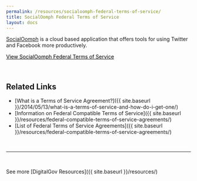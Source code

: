 ```yaml
---
permalink: /resources/socialoomph-federal-terms-of-service/
title: SocialOomph Federal Terms of Service
layout: docs
---
```


[SocialOomph](https://www.socialoomph.com/) is a cloud based application that offers tools for using Twitter and Facebook more productively.

<a class="button" style="color: #000000" href="https://www.socialoomph.com/termsfederal">View SocialOomph Federal Terms of Service</a>

&nbsp;

## Related Links

  * [What is a Terms of Service Agreement?]({{ site.baseurl }}/2014/05/13/what-is-a-terms-of-service-and-how-do-i-get-one/)
  * [Information on Federal Compatible Terms of Service]({{ site.baseurl }}/resources/federal-compatible-terms-of-service-agreements/)
  * [List of Federal Terms of Service Agreements]({{ site.baseurl }}/resources/federal-compatible-terms-of-service-agreements/)

&nbsp;

* * *

&nbsp;

See more [DigitalGov Resources]({{ site.baseurl }}/resources/)
